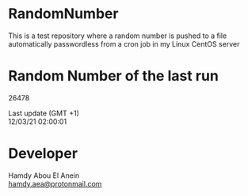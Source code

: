 # RandomNumber    
This is a test repository where a random number is pushed to a file automatically passwordless from a cron job in my Linux CentOS server    
# Random Number of the last run   
26478
      
Last update (GMT +1)    
12/03/21 02:00:01
# Developer    
Hamdy Abou El Anein   
hamdy.aea@protonmail.com

